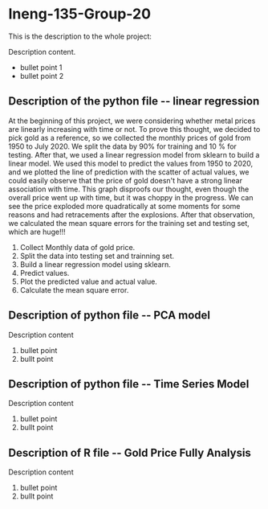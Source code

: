 # Ineng-135-Group-20

This is the description to the whole project:

Description content.
* bullet point 1
* bullet point 2

## Description of the python file -- linear regression 
At the beginning of this project, we were considering whether metal prices are linearly increasing with time or not. To prove this thought, we decided to pick gold as a reference, so we collected the monthly prices of gold from 1950 to July 2020. We split the data by 90% for training and 10 % for testing.  After that, we used a linear regression model from sklearn to build a linear model. We used this model to predict the values from 1950 to 2020,  and we plotted the line of prediction with the scatter of actual values, we could easily observe that the price of gold doesn't have a strong linear association with time. This graph disproofs our thought, even though the overall price went up with time, but it was choppy in the progress. We can see the price exploded more quadratically at some moments for some reasons and had retracements after the explosions. After that observation, we calculated  the mean square errors for the training set and testing set, which are huge!!!


1. Collect Monthly data of gold price.
2. Split the data into testing set and trainning set.
3. Build a linear regression model using sklearn.
4. Predict values.
5. Plot the predicted value and actual value.
6. Calculate the mean square error. 

## Description of python file -- PCA model
Description content

1. bullet point
2. bullt point

## Description of python file -- Time Series Model
Description content

1. bullet point
2. bullt point

## Description of R file -- Gold Price Fully Analysis
Description content

1. bullet point
2. bullt point
